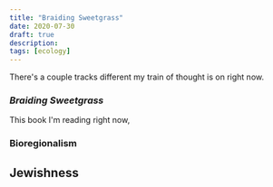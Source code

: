 ```yaml
---
title: "Braiding Sweetgrass"
date: 2020-07-30
draft: true
description: 
tags: [ecology]
---
```


There's a couple tracks different my train of thought is on right now.

### *Braiding Sweetgrass*

This book I'm reading right now, 

### Bioregionalism

## Jewishness